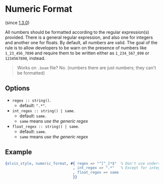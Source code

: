 # Numeric Format

(since [1.3.0](https://github.com/inaka/elvis_core/releases/tag/1.3.0))

All numbers should be formatted according to the regular expression(s) provided. There is a general
regular expression, and also one for integers and another one for floats.
By default, all numbers are valid. The goal of the rule is to allow developers to be warn on the
presence of numbers like `1_23_456_7890` and require them to be written either as `1_234_567_890` or
`1234567890`, instead.

> Works on `.beam` file? No. (numbers there are just numbers; they can't be formatted)

## Options

- `regex :: string()`.
  - default: `".*"`.
- `int_regex :: string() | same`.
  - default: `same`.
  - `same` means _use the generic regex_
- `float_regex :: string() | same`.
  - default: `same`.
  - `same` means _use the generic regex_

## Example

```erlang
{elvis_style, numeric_format, #{ regex => "^[^_]*$"  % Don't use underscores
                               , int_regex => ".*"   % Except for integers
                               , float_regex => same
                               }}
```
